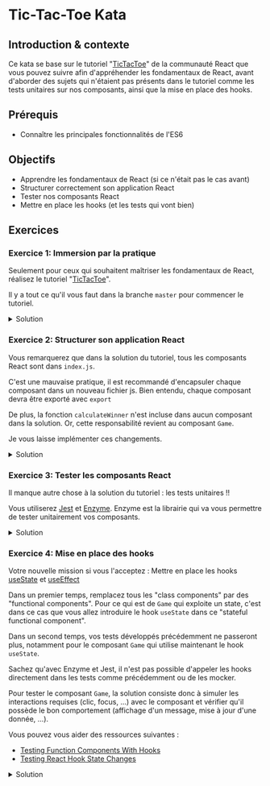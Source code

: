 # Tic-Tac-Toe Kata

## Introduction & contexte

Ce kata se base sur le tutoriel "[TicTacToe](https://fr.reactjs.org/tutorial/tutorial.html)" de la communauté React 
que vous pouvez suivre afin d'appréhender les fondamentaux de React, avant
d'aborder des sujets qui n'étaient pas présents dans le tutoriel 
comme les tests unitaires sur nos composants, ainsi que la mise en place des hooks. 

## Prérequis

- Connaître les principales fonctionnalités de l'ES6

## Objectifs

- Apprendre les fondamentaux de React (si ce n'était pas le cas avant)
- Structurer correctement son application React
- Tester nos composants React
- Mettre en place les hooks (et les tests qui vont bien)

## Exercices

### Exercice 1: Immersion par la pratique

Seulement pour ceux qui souhaitent maîtriser les fondamentaux de React,
réalisez le tutoriel "[TicTacToe](https://fr.reactjs.org/tutorial/tutorial.html)".

Il y a tout ce qu'il vous faut dans la branche `master` pour commencer le tutoriel.

<details>
    <summary>Solution</summary>

    git checkout solution
    (ou voir la solution sur Github : https://github.com/kevin-llps/tic-tac-toe/tree/solution)
</details>

### Exercice 2: Structurer son application React

Vous remarquerez que dans la solution du tutoriel, 
tous les composants React sont dans `index.js`.

C'est une mauvaise pratique, il est recommandé d'encapsuler chaque composant
dans un nouveau fichier js. Bien entendu, chaque composant devra être exporté 
avec `export`

De plus, la fonction `calculateWinner` n'est incluse dans aucun 
composant dans la solution. Or, cette responsabilité revient au 
composant `Game`.

Je vous laisse implémenter ces changements.

<details>
    <summary>Solution</summary>

    git checkout reorganized-arbo-solution
    (ou voir la solution sur Github : https://github.com/kevin-llps/tic-tac-toe/tree/reorganized-arbo-solution)
</details>

### Exercice 3: Tester les composants React

Il manque autre chose à la solution du tutoriel : les tests unitaires !!

Vous utiliserez [Jest](https://jestjs.io/docs/en/getting-started) et [Enzyme](https://enzymejs.github.io/enzyme/docs/api/).
Enzyme est la librairie qui va vous permettre de tester unitairement vos composants.

<details>
    <summary>Solution</summary>

    git checkout tested-solution
    (ou voir la solution sur Github : https://github.com/kevin-llps/tic-tac-toe/tree/tested-solution)
</details>

### Exercice 4: Mise en place des hooks

Votre nouvelle mission si vous l'acceptez : 
Mettre en place les hooks [useState](https://fr.reactjs.org/docs/hooks-state.html) et [useEffect](https://fr.reactjs.org/docs/hooks-effect.html)

Dans un premier temps, remplacez tous les "class components" par des "functional components".
Pour ce qui est de `Game` qui exploite un state, c'est dans ce cas que vous allez introduire
le hook `useState` dans ce "stateful functional component".

Dans un second temps, vos tests développés précédemment ne passeront plus, notamment
pour le composant `Game` qui utilise maintenant le hook `useState`.

Sachez qu'avec Enzyme et Jest, il n'est pas possible d'appeler les hooks directement 
dans les tests comme précédemment ou de les mocker.

Pour tester le composant `Game`, la solution consiste donc 
à simuler les interactions requises (clic, focus, ...) avec le composant et vérifier
qu'il possède le bon comportement (affichage d'un message, mise à jour d'une donnée, ...).

Vous pouvez vous aider des ressources suivantes :
- [Testing Function Components With Hooks](https://medium.com/better-programming/react-16-testing-function-components-with-hooks-f63705e2570)
- [Testing React Hook State Changes](https://dev.to/theactualgivens/testing-react-hook-state-changes-2oga)

<details>
    <summary>Solution</summary>

    git checkout solution-with-hooks
    (ou voir la solution sur Github : https://github.com/kevin-llps/tic-tac-toe/tree/solution-with-hooks)
</details> 
